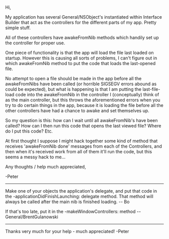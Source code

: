 Hi,

My application has several General/NSObject's instantiated within Interface Builder that act as the controllers for the different parts of my app. Pretty simple stuff.

All of these controllers have awakeFromNib methods which handily set up the controller for proper use.

One piece of functionality is that the app will load the file last loaded on startup. However this is causing all sorts of problems, I can't figure out in which awakeFromNib method to put the code that loads the last-opened file.

No attempt to open a file should be made in the app before all the awakeFromNibs have been called (or horrible SIGSEGV errors abound as could be expected), but what is happening is that I am putting the last-file-load code into the awakeFromNib in the controller I (conceptually) think of as the main controller, but this throws the aforementioned errors when you try to do certain things in the app, because it is loading the file before all the other controllers have had a chance to awake and set themselves up.

So my question is this: how can I wait until all awakeFromNib's have been called? How can I then run this code that opens the last viewed file? Where do I put this code? Etc.

At first thought I suppose I might hack together some kind of method that receives 'awakeFromNib done' messages from each of the Controllers, and then when it's received work from all of them it'll run the code, but this seems a messy hack to me...

Any thoughts / help much appreciated,

-Peter

----

Make one of your objects the application's delegate, and put that code in the -applicationDidFinishLaunching: delegate method.  That method will always be called after the main nib is finished loading.  -- Bo

If that's too late, put it in the -makeWindowControllers: method -- General/BrentGulanowski

----

Thanks very much for your help - much appreciated!  -Peter